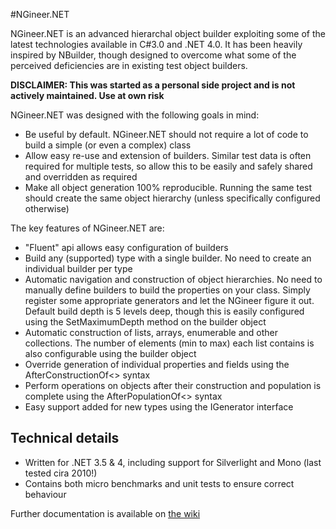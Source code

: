 #NGineer.NET

NGineer.NET is an advanced hierarchal object builder exploiting some of the latest technologies available in C#3.0 and .NET 4.0. It has been heavily inspired by NBuilder, though designed to overcome what some of the perceived deficiencies are in existing test object builders.

**DISCLAIMER: This was started as a personal side project and is not actively maintained. Use at own risk**

NGineer.NET was designed with the following goals in mind:

* Be useful by default. NGineer.NET should not require a lot of code to build a simple (or even a complex) class
* Allow easy re-use and extension of builders. Similar test data is often required for multiple tests, so allow this to be easily and safely shared and overridden as required
* Make all object generation 100% reproducible. Running the same test should create the same object hierarchy (unless specifically configured otherwise)

The key features of NGineer.NET are:

* "Fluent" api allows easy configuration of builders
* Build any (supported) type with a single builder. No need to create an individual builder per type
* Automatic navigation and construction of object hierarchies. No need to manually define builders to build the properties on your class. Simply register some appropriate generators and let the NGineer figure it out. Default build depth is 5 levels deep, though this is easily configured using the SetMaximumDepth method on the builder object
* Automatic construction of lists, arrays, enumerable and other collections. The number of elements (min to max) each list contains is also configurable using the builder object
* Override generation of individual properties and fields using the AfterConstructionOf<> syntax
* Perform operations on objects after their construction and population is complete using the AfterPopulationOf<> syntax
* Easy support added for new types using the IGenerator interface


## Technical details

* Written for .NET 3.5 & 4, including support for Silverlight and Mono (last tested cira 2010!)
* Contains both micro benchmarks and unit tests to ensure correct behaviour

Further documentation is available on [the wiki](http://ngineer.tiddlyspot.com/#readOnly:yes)